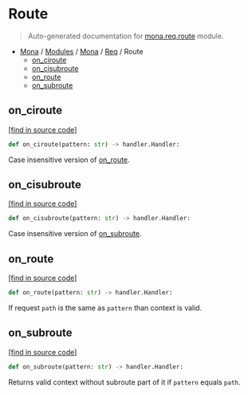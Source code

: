 # Route

> Auto-generated documentation for [mona.req.route](https://github.com/katunilya/mona/blob/main/mona/req/route.py) module.

- [Mona](../../README.md#mona) / [Modules](../../MODULES.md#mona-modules) / [Mona](../index.md#mona) / [Req](index.md#req) / Route
    - [on_ciroute](#on_ciroute)
    - [on_cisubroute](#on_cisubroute)
    - [on_route](#on_route)
    - [on_subroute](#on_subroute)

## on_ciroute

[[find in source code]](https://github.com/katunilya/mona/blob/main/mona/req/route.py#L31)

```python
def on_ciroute(pattern: str) -> handler.Handler:
```

Case insensitive version of [on_route](#on_route).

## on_cisubroute

[[find in source code]](https://github.com/katunilya/mona/blob/main/mona/req/route.py#L46)

```python
def on_cisubroute(pattern: str) -> handler.Handler:
```

Case insensitive version of [on_subroute](#on_subroute).

## on_route

[[find in source code]](https://github.com/katunilya/mona/blob/main/mona/req/route.py#L4)

```python
def on_route(pattern: str) -> handler.Handler:
```

If request `path` is the same as `pattern` than context is valid.

## on_subroute

[[find in source code]](https://github.com/katunilya/mona/blob/main/mona/req/route.py#L15)

```python
def on_subroute(pattern: str) -> handler.Handler:
```

Returns valid context without subroute part of it if `pattern` equals `path`.
